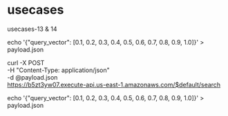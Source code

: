# usecases
usecases-13 & 14

echo '{"query_vector": [0.1, 0.2, 0.3, 0.4, 0.5, 0.6, 0.7, 0.8, 0.9, 1.0]}' > payload.json


curl -X POST \
  -H "Content-Type: application/json" \
  -d @payload.json \
  https://b5zt3yw07.execute-api.us-east-1.amazonaws.com/$default/search


echo '{"query_vector": [0.1, 0.2, 0.3, 0.4, 0.5, 0.6, 0.7, 0.8, 0.9, 1.0]}' > payload.json